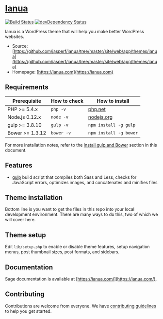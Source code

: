 # [Ianua](https://ianua.com)
[![Build Status](https://travis-ci.org/roots/sage.svg)](https://travis-ci.org/roots/sage)
[![devDependency Status](https://david-dm.org/roots/sage/dev-status.svg)](https://david-dm.org/roots/sage#info=devDependencies)

Ianua is a WordPress theme that will help you make better WordPress websites.

* Source: [https://github.com/jasperf/ianua/tree/master/site/web/app/themes/ianua](https://github.com/jasperf/ianua/tree/master/site/web/app/themes/ianua)
* Homepage: [https://ianua.com](https://ianua.com)

## Requirements

| Prerequisite    | How to check | How to install
| --------------- | ------------ | ------------- |
| PHP >= 5.4.x    | `php -v`     | [php.net](http://php.net/manual/en/install.php) |
| Node.js 0.12.x  | `node -v`    | [nodejs.org](http://nodejs.org/) |
| gulp >= 3.8.10  | `gulp -v`    | `npm install -g gulp` |
| Bower >= 1.3.12 | `bower -v`   | `npm install -g bower` |

For more installation notes, refer to the [Install gulp and Bower](#install-gulp-and-bower) section in this document.

## Features

* [gulp](http://gulpjs.com/) build script that compiles both Sass and Less, checks for JavaScript errors, optimizes images, and concatenates and minifies files


## Theme installation

Bottom line is you want to get the files in this repo into your local development environment. There are many ways to do this, two of which we will cover here.

## Theme setup

Edit `lib/setup.php` to enable or disable theme features, setup navigation menus, post thumbnail sizes, post formats, and sidebars.

## Documentation

Sage documentation is available at [https://ianua.com/](https://ianua.com/).

## Contributing

Contributions are welcome from everyone. We have [contributing guidelines](https://github.com/jasperf/ianua/graphs/contributors) to help you get started.